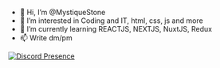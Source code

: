 - 👋 Hi, I’m @MystiqueStone
- 👀 I’m interested in Coding and IT, html, css, js and more
- 🌱 I’m currently learning REACTJS, NEXTJS, NuxtJS, Redux
- 📫 Write dm/pm

[![Discord Presence](https://lanyard.cnrad.dev/api/979154357071278220)](https://discord.com/users/979154357071278220)
